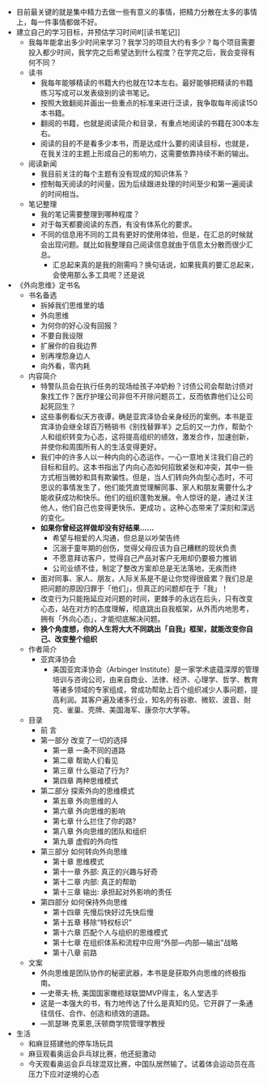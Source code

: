 - 目前最关键的就是集中精力去做一些有意义的事情，把精力分散在太多的事情上，每一件事情都做不好。
- 建立自己的学习目标，并预估学习时间#[[读书笔记]]
    - 我每年能拿出多少时间来学习？我学习的项目大约有多少？每个项目需要投入都少时间，我学完之后希望达到什么程度？在学完之后，我会变得有何不同？
    - 读书
        - 我每年能够精读的书籍大约也就在12本左右。最好能够把精读的书籍练习写成可以发表级别的读书笔记。
        - 按照大致翻阅并画出一些重点的标准来进行泛读，我争取每年阅读150本书籍。
        - 翻阅的书籍，也就是阅读简介和目录，有重点地阅读的书籍在300本左右。
        - 阅读的目的不是看多少本书，而是达成什么要的阅读目标，也就是，在我关注的主题上形成自己的影响力，这需要依靠持续不断的输出。
    - 阅读新闻
        - 我目前关注的每个主题有没有现成的知识体系？
        - 控制每天阅读的时间量，因为后续跟进处理的时间至少和第一遍阅读的时间相当。
    - 笔记整理
        - 我的笔记需要整理到哪种程度？
        - 对于每天都要阅读的东西，有没有体系化的要求。
        - 不同的信息用不同的工具有更好的使用体验，但是，在汇总的时候就会出现问题。就比如我整理自己阅读信息就由于信息太分散而很少汇总。
            - 汇总起来真的是我的刚需吗？换句话说，如果我真的要汇总起来，会使用那么多工具呢？还是说
- 《外向思维》定书名
    - 书名备选
        - 拆掉我们思维里的墙
        - 外向思维
        - 为何你的好心没有回报？
        - 不要自我设限
        - 扩展你的自我边界
        - 别再埋怨身边人
        - 向外看，零内耗
    - 内容简介
        - 特警队员会在执行任务的现场给孩子冲奶粉？讨债公司会帮助讨债对象找工作？医疗护理公司非但不开除问题员工，反而依靠他们让公司起死回生？
        - 这些事例看似天方夜谭，确是亚宾泽协会亲身经历的案例。本书是亚宾泽协会继全球百万畅销书《别找替罪羊》之后的又一力作，帮助个人和组织转变为心态，这将提高组织的绩效，激发合作，加速创新，并使你和周围所有人的生活变得更好。
        - 我们中的许多人以一种内向的心态运作，一心一意地关注我们自己的目标和目的。这本书指出了内向心态如何招致紧张和冲突，其中一些方式相当微妙和具有欺骗性。但是，当人们转向外向型心态时，不可思议的事情发生了，他们能凭直觉理解同事、家人和朋友需要什么才能收获成功和快乐。他们的组织蓬勃发展。令人惊讶的是，通过关注他人，他们自己也变得更快乐、更成功 。这种心态带来了深刻和深远的变化。
        - **如果你曾经这样做却没有好结果……**
            - 希望与相爱的人沟通，但总是以吵架告终
            - 沉溺于童年期的创伤，觉得父母应该为自己糟糕的现状负责
            - 不愿意拜访客户，觉得自己产品对客户无用却仍要极力推销
            - 公司业绩不佳，制定了整改方案却总是无法落地，无疾而终
        - 面对同事、家人、朋友，人际关系是不是让你觉得很疲累？我们总是把问题的原因归罪于「他们」，但真正的问题却在于「我」！
        - 改变行为只能拖延应对问题的时间，更棘手的永远在后头，只有改变心态，站在对方的态度理解，彻底跳出自我框架，从外而内地思考，拥有「外向心态」，才能彻底解决问题。
        - **换个角度想，你的人生将大大不同跳出「自我」框架，就能改变你自己、改变整个组织**
    - 作者简介
        - 亚宾泽协会
            - 美国亚宾泽协会（Arbinger Institute）是一家学术底蕴深厚的管理培训与咨询公司，由来自商业、法律、经济、心理学、哲学、教育等诸多领域的专家组成，曾成功帮助上百个组织减少人事问题，提高利润。其客户遍及诸多行业，知名的有谷歌、微软、波音、耐克、雀巢、壳牌、美国海军、康奈尔大学等。
    - 目录
        - 前 言
        - 第一部分 改变了一切的选择 
            - 第一章  一条不同的道路
            - 第二章  帮助人们看见
            - 第三章  什么驱动了行为?
            - 第四章  两种思维模式
        - 第二部分 探索外向的思维模式
            - 第五章  外向思维的人
            - 第六章  外向思维的影响
            - 第七章  什么拦住了你的路?
            - 第八章  外向思维的团队和组织
            - 第九章  虚假的外向性
        - 第三部分  如何转向外向思维
            - 第十章  思维模式
            - 第十一章   外部: 真正的兴趣与好奇
            - 第十二章  内部: 真正的帮助
            - 第十三章  输出: 承担起对外影响的责任
        - 第四部分  如何保持外向思维
            - 第十四章 先慢后快好过先快后慢
            - 第十五章  移除“特权标识”
            - 第十六章  匹配个人与组织的思维模式
            - 第十七章  在组织体系和流程中应用“外部—内部—输出”战略
            - 第十八章  前路
    - 文案
        - 外向思维是团队协作的秘密武器，本书是是获取外向思维的终极指南。
        - —史蒂夫·杨, 美国国家橄榄球联盟MVP得主，名人堂选手
        - 这是一本强大的书，有力地传达了什么是真知灼见。它开辟了一条通往信任、合作、创造和绩效的道路。
        - —凯瑟琳·克莱恩,沃顿商学院管理学教授
- 生活
    - 和麻豆搭建他的停车场玩具
    - 麻豆观看奥运会乒乓球比赛，他还挺激动
    - 今天观看奥运会乒乓球混双比赛，中国队居然输了。试着体会运动员在高压力下应对逆境的心态
